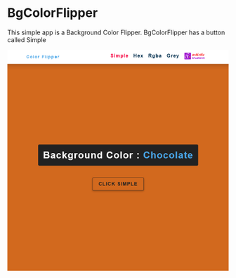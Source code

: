 # BgColorFlipper
<p>This simple app is a Background Color Flipper. BgColorFlipper has a button called Simple</p>

<img src="https://github.com/dr-stephen/BgColorFlipper/blob/main/screenshots/Simple.png">
 
